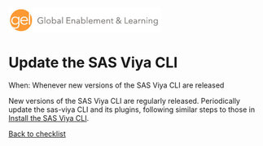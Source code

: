 ![Global Enablement & Learning](/img/gel_banner_logo_tech-partners.jpg)

# Update the SAS Viya CLI

<!--
SortString: 0470
Description: Ensure you have installed the sas-viya cli and its plugins
Tags: New,Regular,Done
Topic: Kubernetes & IT Admin
Essential: -
Authors: Gerry Nelson,David Stern
Frequency: Quarterly
-->

When: Whenever new versions of the SAS Viya CLI are released

New versions of the SAS Viya CLI are regularly released. Periodically update the
sas-viya CLI and its plugins, following similar steps to those in [Install the SAS Viya CLI](./install_sas_viya_cli.md).

[Back to checklist](../checklist.md)